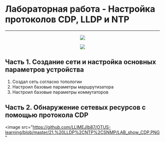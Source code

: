 # Лабораторная работа - Настройка протоколов CDP, LLDP и NTP
_ _ _

<p align="center">
<image src="https://github.com/LLlMEJIb87/OTUS-learning/blob/master/21.%20LLDP%2CNTP%2CSNMP/LAB_topologia.PNG">
</p>

<p align="center">
<image src="https://github.com/LLlMEJIb87/OTUS-learning/blob/master/21.%20LLDP%2CNTP%2CSNMP/LAB_adresacia.PNG">
</p>

## Часть 1. Создание сети и настройка основных параметров устройства
1. Создал сеть согласно топологии
2. Настроил базовые параметры маршрутизатора
3. Настроил базовые параметры коммутаторов
  
## Часть 2. Обнаружение сетевых ресурсов с помощью протокола CDP

<image src="https://github.com/LLlMEJIb87/OTUS-learning/blob/master/21.%20LLDP%2CNTP%2CSNMP/LAB_show_CDP.PNG"